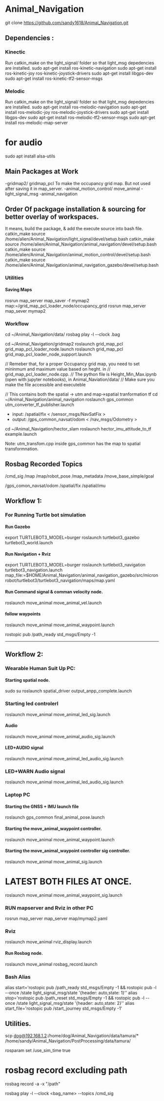 # Animal_Navigation
git clone https://github.com/sandy1618/Animal_Navigation.git

## Dependencies : 
### Kinectic 
Run catkin_make on the light_signal/ folder so that light_msg depedencies are installed.
sudo apt-get install ros-kinetic-navigation
sudo apt-get install ros-kinetic-joy ros-kinetic-joystick-drivers
sudo apt-get install libgps-dev
sudo apt-get install ros-kinetic-tf2-sensor-msgs

### Melodic 
Run catkin_make on the light_signal/ folder so that light_msg depedencies are installed.
sudo apt-get install ros-melodic-navigation
sudo apt-get install ros-melodic-joy ros-melodic-joystick-drivers
sudo apt-get install libgps-dev
sudo apt-get install ros-melodic-tf2-sensor-msgs
sudo apt-get install ros-melodic-map-server

# for audio
sudo apt install alsa-utils



## Main Packages at Work
-gridmap2/ gridmap_pcl
To make the occupancy grid map. But not used after saving it in map_server. 
-animal_motion_control/ move_animal
-light_signal_msg
-animal_navigation 

## Order Of packgage installation & sourcing  for better overlay of workspaces. 
It means, build the package, & add the execute source into bash file.
catkin_make
source /home/alien/Animal_Navigation/light_signal/devel/setup.bash
catkin_make
source /home/alien/Animal_Navigation/animal_navigation/devel/setup.bash
catkin_make
source /home/alien/Animal_Navigation/animal_motion_control/devel/setup.bash
catkin_make
source /home/alien/Animal_Navigation/animal_navigation_gazebo/devel/setup.bash





### Utilities 
#### Saving Maps 
rosrun map_server map_saver -f mymap2 map:=/grid_map_pcl_loader_node/occupancy_grid
rosrun map_server map_sever mymap2

### Workflow 

cd ~/Animal_Navigation/data/
rosbag play -l --clock .bag

cd ~/Animal_Navigation/gridmap2
roslaunch grid_map_pcl grid_map_pcl_loader_node.launch
roslaunch grid_map_pcl grid_map_pcl_loader_node_support.launch

// Remeber that, for a proper Occupancy grid map, you need to set mininmum and maximum value based on heght. in 
// grid_map_pcl_loader_node.cpp. 
// The python file is Height_Min_Max.ipynb (open with jupyter notebooks), in Animal_Naviation/data/
// Make sure you make the file accessible and executeble 

// This contains both the spatial -> utm and map->spatial tranformation tf
cd ~/Animal_Navigation/animal_navigation
roslaunch gps_common utm_converter_tf_publisher.launch
- input: /spatial/fix  < /sensor_msgs/NavSatFix >
- output: /gps_common_navsat/odom < /nav_msgs/Odometry >


cd ~/Animal_Navigation/hector_slam
roslaunch hector_imu_attitude_to_tf example.launch



Note: utm_transfom.cpp inside gps_common has the map to spatial transformnation. 

## Rosbag Recorded Topics 
/cmd_sig
/map
/map/robot_pose
/map_metadata
/move_base_simple/goal

/gps_comon_navsat/odom
/spatial/fix
/spatial/imu


## Workflow 1:
### For Running Turtle bot simulation 
#### Run Gazebo 
export TURTLEBOT3_MODEL=burger
roslaunch turtlebot3_gazebo turtlebot3_world.launch 

#### Run Navigation + Rviz 
export TURTLEBOT3_MODEL=burger
roslaunch turtlebot3_navigation turtlebot3_navigation.launch map_file:=$HOME/Animal_Navigation/animal_navigation_gazebo/src/micronrobot/turtlebot3/turtlebot3_navigation/maps/map.yaml


#### Run Command signal & comman velocity node. 
<!-- - Check if the node is subscribing to AMCL signal .  -->
roslaunch move_animal move_animal_vel.launch

#### follow waypoints
roslaunch move_animal move_animal_waypoint.launch 

rostopic pub /path_ready std_msgs/Empty -1



___ 
## Workflow 2:
### Wearable Human Suit Up PC:
#### Starting spatial node.
sudo su
roslaunch spatial_driver output_anpp_complete.launch


### Starting led controlerl 
roslaunch move_animal move_animal_led_sig.launch
#### Audio
roslaunch move_animal move_animal_audio_sig.launch
#### LED+AUDIO signal
roslaunch move_animal move_animal_led_audio_sig.launch
### LED+WARN Audio signal
roslaunch move_animal move_animal_led_audio_sig.launch




### Laptop PC 
#### Starting the GNSS + IMU launch file
roslaunch gps_common final_animal_pose.launch

#### Starting the move_animal_waypoint controller. 
<!-- Check if the node is subscribing to /map/robot_pose signal -->
roslaunch move_animal move_animal_waypoint.launch

#### Starting the move_animal_waypoint controller sig controller.
roslaunch move_animal move_animal_sig.launch

# LATEST BOTH FILES AT ONCE. 
roslaunch move_animal move_animal_waypoint_sig.launch

### RUN mapserver and Rviz in other PC
rosrun map_server map_server map/mymap2.yaml

### Rviz 
roslaunch move_animal rviz_display.launch

#### Run Rosbag node. 
roslaunch move_animal rosbag_record.launch

### Bash Alias 

alias start='rostopic pub /path_ready std_msgs/Empty -1 && rostopic pub -l --once /state light_signal_msg/state '{header: auto,state: 1}''
alias stop='rostopic pub /path_reset std_msgs/Empty -1 && rostopic pub -l --once /state light_signal_msg/state '{header: auto,state: 2}''
alias start_file='rostopic pub /start_journey std_msgs/Empty -1'




## Utilities.

scp dog@192.168.1.2:/home/dog/Animal_Navigation/data/tamura/* /home/sandy/Animal_Navigation/PostProcessing/data/tamura/

rosparam set /use_sim_time true
# rosbag record excluding path
rosbag record -a -x "/path"

rosbag play -l --clock <bag_name> --topics /cmd_sig